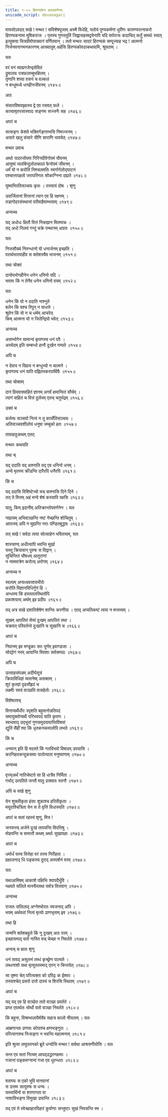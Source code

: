 ```yaml
---
title: १-०५ हिरण्यकेन कथावर्णनम्
unicode_script: devanagari
---
```


वायसोऽवदत् सखे ! मन्थर ! सविशेषपूजाम् अस्मै विधेहि, यतोयं पुण्यकर्मणां धुरीणः कारुण्यरत्नाकरो हिरण्यकनामा मूषिकराजः । एतस्य गुणस्तुतिं जिह्वासहस्रद्वयेनापि यदि सर्पराजः कदाचित् कर्तुं समर्थः स्यात् इत्युक्त्वा चित्रग्रीवोपाख्यानं वर्णितवान् । ततो मन्थरः सादरं हिरण्यकं सम्पूज्याह भद्र ! आत्मनो निर्जनवनागमनकारणम् आख्यातुम् अर्हसि हिरण्यकोवदत्कथयामि, श्रूयताम् ।  

<div class="js_include" url="../../upakathAH/01-04_sanyAsI_cha_mUShikayoH_kathA/"  newLevelForH1="3" includeTitle="true"> </div>

यतः

वरं वनं व्याघ्रगजेन्द्रसेवितं   
द्रुमालयः पत्रफलाम्बुभक्षितम् ।  
तृणानि शय्या वसनं च वल्कलं  
न बन्धुमध्ये धनहीनजीवनम् ॥१४५॥

अतः

संसारविषयवृक्षस्य द्वे एव रसवत् फले ।  
काव्यामृतरसास्वादः सङ्गमः सज्जनैः सह ॥१४६॥

अपरं च

सत्सङ्गः केशवे भक्तिर्गङ्गाम्भसि निमज्जनम् ।  
असारे खलु संसारे त्रीणि साराणि भावयेत् ॥१४७॥

मन्थर उवाच

अर्थाः पादरजोपमा गिरिनदीवेगोपमं यौवनम्  
आयुष्यं जलबिन्दुलोलचपलं फेनोपमं जीवनम् ।  
धर्मं यो न करोति निश्चलमतिः स्वर्गार्गलोद्घाटनं  
पश्चात्तापहतो जरापरिणतः शोकाग्निना दह्यते ॥१४८॥

युष्माभिरतिसञ्चयः कृतः । तस्यायं दोषः । शृणु

उपार्जितानां वित्तानां त्याग एव हि रक्षणम् ।  
तडागोदरसंस्थानां परीवाहैवाम्भसाम् ॥१४९॥

अन्यच्च

यद् अधोधः क्षितौ वित्तं निचखान मितम्पचः ।  
तद् अधो निलयं गन्तुं चक्रे पन्थानम् अग्रतः ॥१५०॥

यतः

निजसौख्यं निरुन्धानो यो धनार्जनम् इच्छति ।  
परार्थभारवाहीव स क्लेशस्यैव भाजनम् ॥१५१॥

तथा चोक्तं

दानोपभोगहीनेन धनेन धनिनो यदि ।  
भवामः किं न तेनैव धनेन धनिनो वयम् ॥१५२॥

यतः

धनेन किं यो न ददाति नाश्नुते   
बलेन किं यश्च रिपून् न याधत्ते ।  
श्रुतेन किं यो न च धर्मम् आचरेत्   
किम् आत्मना यो न जितेन्द्रियो भवेत् ॥१५३॥

अन्यच्च

असम्भोगेन सामान्यं कृपणस्य धनं परैः ।  
अस्येदम् इति सम्बन्धो हानौ दुःखेन गम्यते ॥१५४॥

अपि च

न देवाय न विप्राय न बन्धुभ्यो न चात्मने ।  
कृपणस्य धनं याति वह्नितस्करपार्थिवैः ॥१५५॥

तथा चोक्तम्

दानं प्रियवाक्सहितं ज्ञानम् अगर्वं क्षमान्वितं सौर्यम् ।  
त्यागं सहितं च वित्तं दुर्लभम् एतच् चतुर्भद्रम् ॥१५६॥

उक्तं च

कर्तव्यः सञ्चयो नित्यं न तु कार्योतिसञ्चयः ।  
अतिसञ्चयशीलोयं धनुषा जम्बुको हतः ॥१५७॥

तावाहतुःकथम् एतत्

मन्थरः कथयति

<div class="js_include" url="../../upakathAH/01-05_mUrkhajambukaH/"  newLevelForH1="3" includeTitle="true"> </div>

तथा च्

यद् ददाति यद् अश्नाति तद् एव धनिनो धनम् ।  
अन्ये मृतस्य क्रीडन्ति दारैरपि धनैरपि ॥१६१॥

किं च

यद् ददासि विशिष्टेभ्यो यच् चाश्नासि दिने दिने ।  
तत् ते वित्तम् अहं मन्ये शेषं कस्यापि रक्षसि ॥१६२॥

यातु, किम् इदानीम् अतिक्रान्तोपवर्णनेन । यतः

नाप्रायम् अभिवाञ्छन्ति नष्टं नेच्छन्ति शोचितुम् ।  
आपत्स्व् अपि न मुह्यन्ति नराः पण्डितबुद्धयः ॥१६३॥

तत् सखे ! सर्वदा त्वया सोत्साहेन भवितव्यम्, यतः

शास्त्राण्य् अधीत्यापि भवन्ति मूर्खा   
यस्तु क्रियावान् पुरुषः स विद्वान् ।  
सुचिन्तितं चौषधम् आतुराणां   
न नाममात्रेण करोत्य् अरोगम् ॥१६४॥

अन्यच्च न

स्वल्पम् अप्यध्यवसायभीरोः   
करोति विज्ञानविधिर्गुणं हि ।  
अन्धस्य किं हस्ततलस्थितोपि   
प्रकाशयत्य् अर्थम् इह प्रदीपः ॥१६५॥

तद् अत्र सखे दशातिशेषेण शान्तिः करणीया । एतद् अप्यतिकष्टं त्वया न मन्तव्यम् ।  

सुखम् आपतितं सेव्यं दुःखम् आपतितं तथा ।  
चक्रवत् परिवर्तन्ते दुःखानि च सुखानि च ॥१६६॥

अपरं च

निपानम् इव मण्डूकाः सरः पूर्णम् इवाण्डजाः ।  
सोद्योगं नरम् आयान्ति विवशाः सर्वसम्पदः ॥१६७॥

अपि च

उत्साहसंपन्नम् अदीर्घसूत्रं   
क्रियाविधिज्ञं व्यसनेष्व् असक्तम् ।  
शूरं कृतज्ञं दृढसौहृदं च   
लक्ष्मीः स्वयं वाञ्छति वासहेतोः ॥१६८॥

विशेषतश्च्

विनाप्यर्थैर्धीरः स्पृशति बहुमानोन्नतिपदं   
समायुक्तोप्यर्थैः परिभवपदं याति कृपणः ।  
स्वभावाद् उद्भूतां गुणसमुदयावाप्तिविषयां  
द्युतिं सैंहीं श्वा किं धृतकनकमालोपि लभते ॥१६९॥

किं च

धनवान् इति हि मदस्ते किं गतविभवो विषादम् उपयासि ।  
करनिहतकन्दुकसमाः पातोत्पाता मनुष्याणाम् ॥१७०॥

अन्यच्च

वृत्त्य्अर्थं नातिचेष्टते सा हि धात्रैव निर्मिता ।  
 गर्भाद् उत्पतिते जन्तौ मातुः प्रस्रवतः स्तनौ ॥१७१॥

अपि च सखे शृणु

येन शुक्लीकृता हंसाः शुकाश्च हरितीकृताः ।  
मयूराश्चित्रिता येन स ते वृत्तिं विधास्यति ॥१७२॥

अपरं च सतां रहस्यं शृणु, मित्र !

जनयन्त्य् अर्जने दुःखं तापयन्ति विपत्तिषु ।  
मोहयन्ति च सम्पत्तौ कथम् अर्थाः सुखावहाः ॥१७३॥

अपरं च

धर्मार्धं यस्य वित्तेहा वरं तस्य निरीहता ।  
प्रक्षालनाद् धि पङ्कस्य दूराद् अस्पर्शनं वरम् ॥१७४॥

यतः

यथाआमिषम् आकाशे पक्षिभिः श्वापदैर्भुवि ।  
भक्ष्यते सलिले मत्स्यैस्तथा सर्वत्र वित्तवान् ॥१७५॥

अन्यच्च

राजतः सलिलाद् अग्नेश्चोरतः स्वजनाद् अपि ।  
भयम् अर्थवतां नित्यं मृत्योः प्राणभृताम् इव ॥१७६॥

तथा हि

जन्मनि क्लेशबहुले किं नु दुःखम् अतः परम् ।  
इच्छासम्पद् यतो नास्ति यच् चेच्छा न निवर्तते ॥१७७॥

अन्यच् च भ्रातः शृणु

धनं तावद् असुलभं लब्धं कृच्छ्रेण पाल्यते ।  
लब्धनाशो यथा मृत्युस्तस्माद् एतन् न चिन्तयेत् ॥१७८॥

सा तृष्णा चेत् परित्यक्ता को दरिद्रः क ईश्वरः ।  
तस्याश्चेत् प्रसरो दत्तो दास्यं च शिरसि स्थितम् ॥१७९॥

अपरं च

यद् यद् एव हि वाञ्छेत ततो वाञ्छा प्रवर्तते ।  
प्राप्त एवार्थतः सोर्थो यतो वाञ्छा निवर्तते ॥१८०॥

किं बहुना, विश्रम्भालापैर्मयैव सहात्र कालो नीयताम् । यतः

आम्रणान्ताः प्रणयाः कोपाश्च क्षणभङ्गुराः ।  
परित्यागाश्च निःसङ्गा न भवन्ति महात्मनाम् ॥१८१॥

इति श्रुत्वा लघुपतनको ब्रूते धन्योसि मन्थर ! सर्वथा आश्रयणीयोसि । यतः

सन्त एव सतां नित्यम् आपद्उद्धरणक्षमाः ।  
गजानां पङ्कमग्नानां गजा एव धुरन्धराः ॥१८२॥

अपरं च

श्लाघ्यः स एको भुवि मानवानां   
स उत्तमः सत्पुरुषः स धन्यः ।  
यस्यार्थिनो वा शरणागता वा   
नाशाविभङ्गा विमुखाः प्रयान्ति ॥१८३॥

तद् एवं ते स्वेच्छाहारविहारं कुर्वाणाः सन्तुष्टाः सुखं निवसन्ति स्म ।
